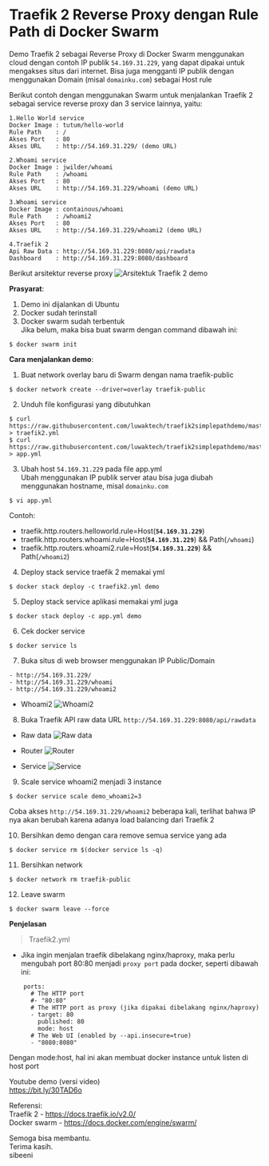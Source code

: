 # Traefik 2 Reverse Proxy dengan Rule Path di Docker Swarm

Demo Traefik 2 sebagai Reverse Proxy di Docker Swarm menggunakan cloud dengan contoh IP publik `54.169.31.229`, yang dapat dipakai untuk mengakses situs dari internet. Bisa juga mengganti IP publik dengan menggunakan Domain (misal `domainku.com`) sebagai Host rule

Berikut contoh dengan menggunakan Swarm untuk menjalankan Traefik 2 sebagai service reverse proxy dan 3 service lainnya, yaitu:
```
1.Hello World service
Docker Image : tutum/hello-world
Rule Path    : /
Akses Port   : 80
Akses URL    : http://54.169.31.229/ (demo URL)

2.Whoami service
Docker Image : jwilder/whoami
Rule Path    : /whoami
Akses Port   : 80
Akses URL    : http://54.169.31.229/whoami (demo URL)

3.Whoami service
Docker Image : containous/whoami
Rule Path    : /whoami2
Akses Port   : 80
Akses URL    : http://54.169.31.229/whoami2 (demo URL)

4.Traefik 2
Api Raw Data : http://54.169.31.229:8080/api/rawdata
Dashboard    : http://54.169.31.229:8080/dashboard
```
Berikut arsitektur reverse proxy
![Arsitektuk Traefik 2 demo](https://user-images.githubusercontent.com/12096917/66353172-9d485500-e98b-11e9-9f89-5233d857e888.JPG)

**Prasyarat**:
1. Demo ini dijalankan di Ubuntu
2. Docker sudah terinstall
3. Docker swarm sudah terbentuk\
Jika belum, maka bisa buat swarm dengan command dibawah ini:
```
$ docker swarm init
```

**Cara menjalankan demo**:
1. Buat network overlay baru di Swarm dengan nama traefik-public
```
$ docker network create --driver=overlay traefik-public
```

2. Unduh file konfigurasi yang dibutuhkan
```
$ curl https://raw.githubusercontent.com/luwaktech/traefik2simplepathdemo/master/traefik2.yml > traefik2.yml
$ curl https://raw.githubusercontent.com/luwaktech/traefik2simplepathdemo/master/app.yml > app.yml
```

3. Ubah host `54.169.31.229` pada file app.yml\
Ubah menggunakan IP publik server atau bisa juga diubah menggunakan hostname, misal `domainku.com`
```
$ vi app.yml
```

Contoh:
- traefik.http.routers.helloworld.rule=Host(**`54.169.31.229`**)
- traefik.http.routers.whoami.rule=Host(**`54.169.31.229`**) && Path(`/whoami`)
- traefik.http.routers.whoami2.rule=Host(**`54.169.31.229`**) && Path(`/whoami2`)


4. Deploy stack service traefik 2 memakai yml
```
$ docker stack deploy -c traefik2.yml demo
```

5. Deploy stack service aplikasi memakai yml juga
```
$ docker stack deploy -c app.yml demo
```

6. Cek docker service
```
$ docker service ls
```

7. Buka situs di web browser menggunakan IP Public/Domain
```
- http://54.169.31.229/
- http://54.169.31.229/whoami
- http://54.169.31.229/whoami2
```
- Whoami2
![Whoami2](https://user-images.githubusercontent.com/12096917/66353931-7b4fd200-e98d-11e9-8953-1edfd87b5002.png)

8. Buka Traefik API raw data URL 
`http://54.169.31.229:8080/api/rawdata`
- Raw data
![Raw data](https://user-images.githubusercontent.com/12096917/66353814-290eb100-e98d-11e9-8b47-c8cc2354182f.png)

- Router
![Router](https://user-images.githubusercontent.com/12096917/66353656-bf8ea280-e98c-11e9-9b0d-7e1a4f6f07ae.png)

- Service
![Service](https://user-images.githubusercontent.com/12096917/66353756-04b2d480-e98d-11e9-820e-9b524c40af5a.png)

9. Scale service whoami2 menjadi 3 instance
```
$ docker service scale demo_whoami2=3
```
Coba akses `http://54.169.31.229/whoami2` beberapa kali, terlihat bahwa IP nya akan berubah karena adanya load balancing dari Traefik 2

10. Bersihkan demo dengan cara remove semua service yang ada
```
$ docker service rm $(docker service ls -q)
```

11. Bersihkan network 
```
$ docker network rm traefik-public 
```

12. Leave swarm
```
$ docker swarm leave --force
```

**Penjelasan**
> Traefik2.yml
- Jika ingin menjalan traefik dibelakang nginx/haproxy, maka perlu mengubah port 80:80 menjadi `proxy port` pada docker, seperti dibawah ini:
```
    ports:
      # The HTTP port
      #- "80:80"
      # The HTTP port as proxy (jika dipakai dibelakang nginx/haproxy)
      - target: 80
        published: 80
        mode: host
      # The Web UI (enabled by --api.insecure=true)
      - "8080:8080"
```
Dengan mode:host, hal ini akan membuat docker instance untuk listen di host port

Youtube demo (versi video)  \
https://bit.ly/30TAD6o  


Referensi: \
Traefik 2 - https://docs.traefik.io/v2.0/  
Docker swarm - https://docs.docker.com/engine/swarm/ 


Semoga bisa membantu.\
Terima kasih.\
sibeeni




























